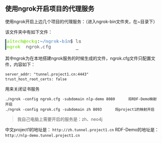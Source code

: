 ## 使用ngrok开启项目的代理服务

使用ngrok开启上边几个项目的代理服务：（进入ngrok-bin文件夹，在~目录下）

该文件夹中有如下文件：

![](img/d_06.png)

其中ngrok为在本地搭建ngrok服务的时候生成的文件，ngrok.cfg文件只配置文件，内容如下：

```
server_addr: "tunnel.project1.cn:4443"
trust_host_root_certs: false
```

用来关闭证书服务

```
./ngrok -config ngrok.cfg -subdomain nlp-demo 8080      将RDF-Demo映射开启
./ngrok -config ngrok.cfg -subdomain zh 8093      将project1的映射开启
```

> 我自己电脑上需要开启的服务是：zh、neo4j

中文project1的地址是： `http://zh.tunnel.project1.cn`
RDF-Demo的地址是： `http://nlp-demo.tunnel.project1.cn`

